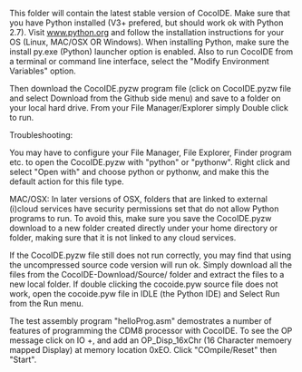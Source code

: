 This folder will contain the latest stable version of CocoIDE. 
Make sure that you have Python installed (V3+ prefered, but should work ok with Python 2.7). Visit www.python.org and follow the installation instructions for your OS (Linux, MAC/OSX OR Windows). When installing Python, make sure the install py.exe (Python) launcher option is enabled. Also to run CocoIDE from a terminal or command line interface, select the "Modify Environment Variables" option.

Then download the CocoIDE.pyzw program file (click on CocoIDE.pyzw file and select Download from the Github side menu) and save to a folder on your local hard drive. From your File Manager/Explorer simply Double click to run. 

Troubleshooting:

You may have to configure your File Manager, File Explorer, Finder program etc. to open the CocoIDE.pyzw with "python" or "pythonw". Right click and select "Open with" and choose python or pythonw, and make this the default action for this file type.

MAC/OSX: In later versions of OSX, folders that are linked to external (i)cloud services have security permissions set that do not allow Python programs to run. To avoid this, make sure you save the CocoIDE.pyzw download to a new folder created directly under your home directory or folder, making sure that it is not linked to any cloud services. 

If the CocoIDE.pyzw file still does not run correctly, you may find that using the uncompressed source code version will run ok. Simply download all the files from the CocoIDE-Download/Source/ folder and extract the files to a new local folder. If double clicking the cocoide.pyw source file does not work, open the cocoide.pyw file in IDLE (the Python IDE) and Select Run from the Run menu.


The test assembly program "helloProg.asm" demostrates a number of features of programming the CDM8 processor with CocoIDE. To see the OP message click on IO +, and add an OP_Disp_16xChr (16 Character memoery mapped Display) at memory location 0xEO. Click "COmpile/Reset" then "Start".

